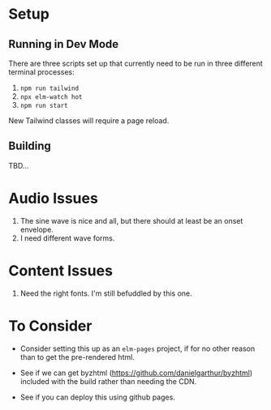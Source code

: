 # Setup

## Running in Dev Mode

There are three scripts set up that currently need to be run in three different
terminal processes:
1. `npm run tailwind`
2. `npx elm-watch hot`
3. `npm run start`

New Tailwind classes will require a page reload.

## Building

TBD...

# Audio Issues

1. The sine wave is nice and all, but there should at least be an onset
   envelope.
2. I need different wave forms.


# Content Issues

1. Need the right fonts. I'm still befuddled by this one.


# To Consider

- Consider setting this up as an `elm-pages` project, if for no other reason
  than to get the pre-rendered html.

- See if we can get byzhtml (https://github.com/danielgarthur/byzhtml) included
  with the build rather than needing the CDN.

- See if you can deploy this using github pages.